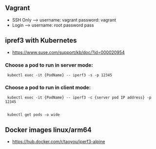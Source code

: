 ## Vagrant
* SSH Only --> username: vagrant password: vagrant
* Login --> username: root password pass

## ipref3 with Kubernetes
* https://www.suse.com/support/kb/doc/?id=000020954
### Choose a pod to run in server mode:
     kubectl exec -it {PodName} -- iperf3 -s -p 12345
### Choose a pod to run in client mode:
     kubectl exec -it {PodName} -- iperf3 -c {server pod IP address} -p 12345

     
     kubectl get pods -o wide

## Docker images linux/arm64
* https://hub.docker.com/r/taoyou/iperf3-alpine
